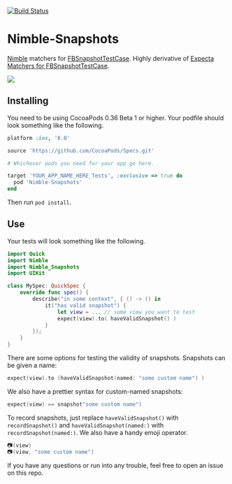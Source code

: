 [![Build Status](https://travis-ci.org/ashfurrow/Nimble-Snapshots.svg)](https://travis-ci.org/ashfurrow/Nimble-Snapshots)

Nimble-Snapshots
=============================

[Nimble](https://github.com/Quick/Nimble) matchers for [FBSnapshotTestCase](https://github.com/facebook/ios-snapshot-test-case).
Highly derivative of [Expecta Matchers for FBSnapshotTestCase](https://github.com/dblock/ios-snapshot-test-case-expecta). 

![](http://static.ashfurrow.com/gifs/click.gif)

Installing
----------

You need to be using CocoaPods 0.36 Beta 1 or higher. Your podfile should look
something like the following.

```rb
platform :ios, '8.0'

source 'https://github.com/CocoaPods/Specs.git'

# Whichever pods you need for your app go here.

target 'YOUR_APP_NAME_HERE_Tests', :exclusive => true do
  pod 'Nimble-Snapshots'
end
```

Then run `pod install`. 

Use
---

Your tests will look something like the following.

```swift
import Quick
import Nimble
import Nimble_Snapshots
import UIKit

class MySpec: QuickSpec {
    override func spec() {
        describe("in some context", { () -> () in
            it("has valid snapshot") {
                let view = ... // some view you want to test
                expect(view).to( haveValidSnapshot() )
            }
        });
    }
}
```

There are some options for testing the validity of snapshots. Snapshots can be
given a name:

```swift
expect(view).to (haveValidSnapshot(named: "some custom name") )
```

We also have a prettier syntax for custom-named snapshots:

```swift
expect(view) == snapshot"some custom name")
```

To record snapshots, just replace `haveValidSnapshot()` with `recordSnapshot()`
and `haveValidSnapshot(named:)` with `recordSnapshot(named:)`. We also have a 
handy emoji operator. 

```swift
📷(view)
📷(view, "some custom name")
```

If you have any questions or run into any trouble, feel free to open an issue
on this repo. 
